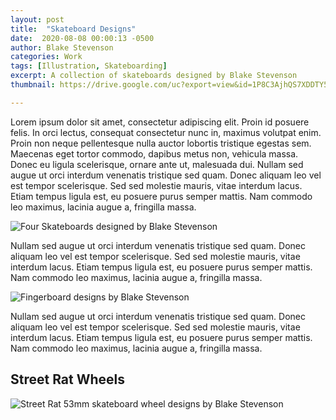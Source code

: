 ```yaml
---
layout: post
title:  "Skateboard Designs"
date:  2020-08-08 00:00:13 -0500
author: Blake Stevenson
categories: Work
tags: [Illustration, Skateboarding]
excerpt: A collection of skateboards designed by Blake Stevenson
thumbnail: https://drive.google.com/uc?export=view&id=1P8C3AjhQS7XDDTY5AkVbt9q5sX5ETAsv 

---
```


Lorem ipsum dolor sit amet, consectetur adipiscing elit. Proin id posuere felis. In orci lectus, consequat consectetur nunc in, maximus volutpat enim. Proin non neque pellentesque nulla auctor lobortis tristique egestas sem. Maecenas eget tortor commodo, dapibus metus non, vehicula massa. Donec eu ligula scelerisque, ornare ante ut, malesuada dui. Nullam sed augue ut orci interdum venenatis tristique sed quam. Donec aliquam leo vel est tempor scelerisque. Sed sed molestie mauris, vitae interdum lacus. Etiam tempus ligula est, eu posuere purus semper mattis. Nam commodo leo maximus, lacinia augue a, fringilla massa.

![Four Skateboards designed by Blake Stevenson](https://drive.google.com/uc?export=view&id=12IyBQWfh6QmcG59WjLRAlV04P0pgi0m5)

Nullam sed augue ut orci interdum venenatis tristique sed quam. Donec aliquam leo vel est tempor scelerisque. Sed sed molestie mauris, vitae interdum lacus. Etiam tempus ligula est, eu posuere purus semper mattis. Nam commodo leo maximus, lacinia augue a, fringilla massa.

![Fingerboard designs by Blake Stevenson](https://drive.google.com/uc?export=view&id=1K7Ik60Clpdf1ncxlfuqYQHChiEY8T30E)

Nullam sed augue ut orci interdum venenatis tristique sed quam. Donec aliquam leo vel est tempor scelerisque. Sed sed molestie mauris, vitae interdum lacus. Etiam tempus ligula est, eu posuere purus semper mattis. Nam commodo leo maximus, lacinia augue a, fringilla massa.

## Street Rat Wheels

![Street Rat 53mm skateboard wheel designs by Blake Stevenson](https://drive.google.com/uc?export=view&id=1Om2KgmfWQkc_3yKdsE8liureADycOu_B)
